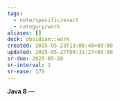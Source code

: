```yaml
---
tags:
  - note/specific/exact
  - category/work
aliases: []
deck: obsidian::work
created: 2025-05-23T13:06:48+03:00
updated: 2025-05-27T09:31:27+03:00
sr-due: 2025-05-28
sr-interval: 1
sr-ease: 170
---
```


**Java 8**
—
